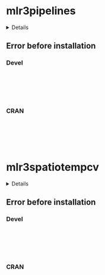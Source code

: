 # mlr3pipelines

<details>

* Version: 
* GitHub: https://github.com/mlr-org/bbotk
* Source code: NA
* Number of recursive dependencies: 0

</details>

## Error before installation

### Devel

```






```
### CRAN

```






```
# mlr3spatiotempcv

<details>

* Version: 
* GitHub: https://github.com/mlr-org/bbotk
* Source code: NA
* Number of recursive dependencies: 0

</details>

## Error before installation

### Devel

```






```
### CRAN

```






```
